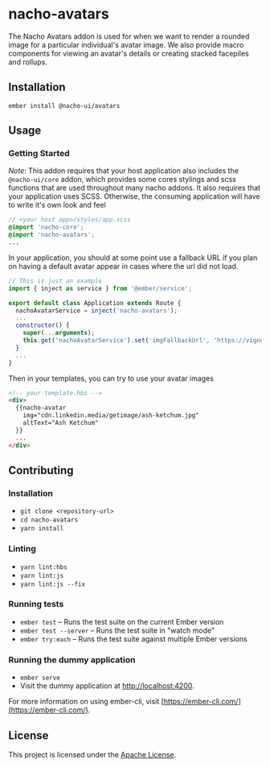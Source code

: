 nacho-avatars
==============================================================================

The Nacho Avatars addon is used for when we want to render a rounded image for a particular individual's avatar image.
We also provide macro components for viewing an avatar's details or creating stacked facepiles and rollups.

Installation
------------------------------------------------------------------------------

```
ember install @nacho-ui/avatars
```


Usage
------------------------------------------------------------------------------

### Getting Started

*Note*: This addon requires that your host application also includes the `@nacho-ui/core` addon, which provides some cores stylings and scss functions that are used throughout many nacho addons. It also requires that your application uses SCSS. Otherwise, the consuming application will have to write it's own look and feel

```scss
// <your host app>/styles/app.scss
@import 'nacho-core';
@import 'nacho-avatars';
...
```

In your application, you should at some point use a fallback URL if you plan on having a default avatar appear in cases where the url did not load.

```javascript
// This is just an example
import { inject as service } from '@ember/service';

export default class Application extends Route {
  nachoAvatarService = inject('nacho-avatars');
  ...
  constructor() {
    super(...arguments);
    this.get('nachoAvatarService').set('imgFallbackUrl', 'https://vignette.wikia.nocookie.net/starwars/images/2/20/LukeTLJ.jpg/revision/latest?cb=20170927034529');
  }
  ...
}
```

Then in your templates, you can try to use your avatar images

```html
<!-- your-template.hbs -->
<div>
  {{nacho-avatar
    img="cdn.linkedin.media/getimage/ash-ketchum.jpg"
    altText="Ash Ketchum"
  }}
  ...
</div>
```

Contributing
------------------------------------------------------------------------------

### Installation

* `git clone <repository-url>`
* `cd nacho-avatars`
* `yarn install`

### Linting

* `yarn lint:hbs`
* `yarn lint:js`
* `yarn lint:js --fix`

### Running tests

* `ember test` – Runs the test suite on the current Ember version
* `ember test --server` – Runs the test suite in "watch mode"
* `ember try:each` – Runs the test suite against multiple Ember versions

### Running the dummy application

* `ember serve`
* Visit the dummy application at [http://localhost:4200](http://localhost:4200).

For more information on using ember-cli, visit [https://ember-cli.com/](https://ember-cli.com/).

License
------------------------------------------------------------------------------

This project is licensed under the [Apache License](LICENSE.md).
